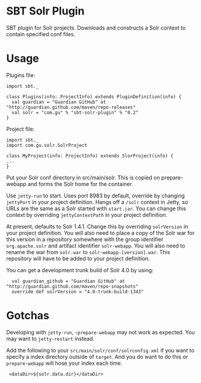 SBT Solr Plugin
===============
SBT plugin for Solr projects. Downloads and constructs a Solr context to
contain specified conf files.

Usage
=====
Plugins file:

    import sbt._

    class Plugins(info: ProjectInfo) extends PluginDefinition(info) {
      val guardian = "Guardian GitHub" at "http://guardian.github.com/maven/repo-releases"
      val solr = "com.gu" % "sbt-solr-plugin" % "0.2"
    }


Project file:

    import sbt._
    import com.gu.solr.SolrProject

    class MyProject(info: ProjectInfo) extends SlorProject(info) {
	...
    }

Put your Solr conf directory in src/main/solr. This is copied on prepare-webapp
and forms the Solr home for the container.

Use `jetty-run` to start. Uses port 8983 by default, override by changing
`jettyPort` in your project definition. Hangs off a `/solr` context in
Jetty, so URLs are the same as a Solr started with `start.jar`. You can change
this context by overriding `jettyContextPath` in your project definition.

At present, defaults to Solr 1.4.1. Change this by overriding `solrVersion` in
your project definition.  You will also need to place a copy of the Solr war for
this version in a repository somewhere with the group identifier
`org.apache.solr` and artifact identifier `solr-webapp`. You will also need to
rename the war from `solr.war` to `solr-webapp-[version].war`. This repository
will have to be added to your project definition.

You can get a development trunk build of Solr 4.0 by using:

      val guardian_github = "Guardian GitHub" at "http://guardian.github.com/maven/repo-snapshots"
      override def solrVersion = "4.0-trunk-build-1343"

Gotchas
=======
Developing with `jetty-run`, `~prepare-webapp` may not work as expected. You may
want to `jetty-restart` instead.

Add the following to your `src/main/solr/conf/solrconfig.xml` if you want to
specify a index directory outside of `target`. And you do want to do this or
`prepare-webapp` will hose your index each time.

     <dataDir>${solr.data.dir}</dataDir>
